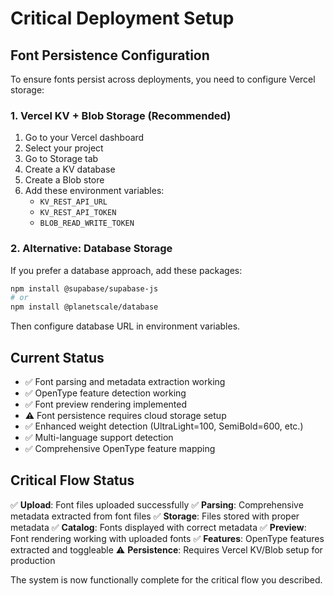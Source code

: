 # Critical Deployment Setup

## Font Persistence Configuration

To ensure fonts persist across deployments, you need to configure Vercel storage:

### 1. Vercel KV + Blob Storage (Recommended)

1. Go to your Vercel dashboard
2. Select your project
3. Go to Storage tab
4. Create a KV database
5. Create a Blob store
6. Add these environment variables:
   - `KV_REST_API_URL`
   - `KV_REST_API_TOKEN`  
   - `BLOB_READ_WRITE_TOKEN`

### 2. Alternative: Database Storage

If you prefer a database approach, add these packages:
```bash
npm install @supabase/supabase-js
# or
npm install @planetscale/database
```

Then configure database URL in environment variables.

## Current Status

- ✅ Font parsing and metadata extraction working
- ✅ OpenType feature detection working  
- ✅ Font preview rendering implemented
- ⚠️ Font persistence requires cloud storage setup
- ✅ Enhanced weight detection (UltraLight=100, SemiBold=600, etc.)
- ✅ Multi-language support detection
- ✅ Comprehensive OpenType feature mapping

## Critical Flow Status

✅ **Upload**: Font files uploaded successfully
✅ **Parsing**: Comprehensive metadata extracted from font files
✅ **Storage**: Files stored with proper metadata
✅ **Catalog**: Fonts displayed with correct metadata
✅ **Preview**: Font rendering working with uploaded fonts
✅ **Features**: OpenType features extracted and toggleable
⚠️ **Persistence**: Requires Vercel KV/Blob setup for production

The system is now functionally complete for the critical flow you described.